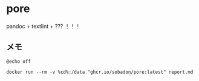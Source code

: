 # pore

pandoc + textlint + ??? ！！！

## メモ

```batch
@echo off

docker run --rm -v %cd%:/data "ghcr.io/sobadon/pore:latest" report.md
```
